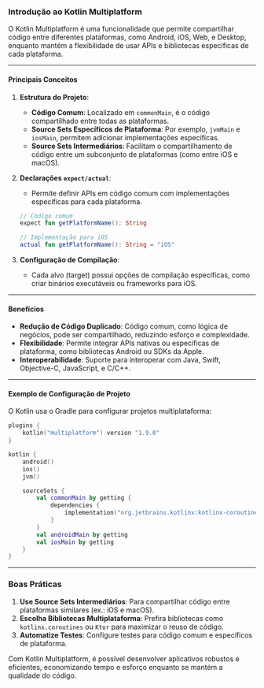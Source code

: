 ### Introdução ao Kotlin Multiplatform

O Kotlin Multiplatform é uma funcionalidade que permite compartilhar código entre diferentes plataformas, como Android, iOS, Web, e Desktop, enquanto mantém a flexibilidade de usar APIs e bibliotecas específicas de cada plataforma.

---

#### Principais Conceitos

1. **Estrutura do Projeto**:
   - **Código Comum**: Localizado em `commonMain`, é o código compartilhado entre todas as plataformas.
   - **Source Sets Específicos de Plataforma**: Por exemplo, `jvmMain` e `iosMain`, permitem adicionar implementações específicas.
   - **Source Sets Intermediários**: Facilitam o compartilhamento de código entre um subconjunto de plataformas (como entre iOS e macOS).

2. **Declarações `expect/actual`**:
   - Permite definir APIs em código comum com implementações específicas para cada plataforma.
   ```kotlin
   // Código comum
   expect fun getPlatformName(): String

   // Implementação para iOS
   actual fun getPlatformName(): String = "iOS"
   ```

3. **Configuração de Compilação**:
   - Cada alvo (target) possui opções de compilação específicas, como criar binários executáveis ou frameworks para iOS.

---

#### Benefícios

- **Redução de Código Duplicado**: Código comum, como lógica de negócios, pode ser compartilhado, reduzindo esforço e complexidade.
- **Flexibilidade**: Permite integrar APIs nativas ou específicas de plataforma, como bibliotecas Android ou SDKs da Apple.
- **Interoperabilidade**: Suporte para interoperar com Java, Swift, Objective-C, JavaScript, e C/C++.

---

#### Exemplo de Configuração de Projeto
O Kotlin usa o Gradle para configurar projetos multiplataforma:
```kotlin
plugins {
    kotlin("multiplatform") version "1.9.0"
}

kotlin {
    android()
    ios()
    jvm()

    sourceSets {
        val commonMain by getting {
            dependencies {
                implementation("org.jetbrains.kotlinx:kotlinx-coroutines-core:1.6.0")
            }
        }
        val androidMain by getting
        val iosMain by getting
    }
}
```

---

### Boas Práticas
1. **Use Source Sets Intermediários**: Para compartilhar código entre plataformas similares (ex.: iOS e macOS).
2. **Escolha Bibliotecas Multiplataforma**: Prefira bibliotecas como `kotlinx.coroutines` ou `Ktor` para maximizar o reuso de código.
3. **Automatize Testes**: Configure testes para código comum e específicos de plataforma.

Com Kotlin Multiplatform, é possível desenvolver aplicativos robustos e eficientes, economizando tempo e esforço enquanto se mantém a qualidade do código.